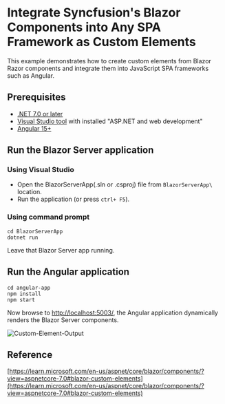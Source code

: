 # Integrate Syncfusion's Blazor Components into Any SPA Framework as Custom Elements

This example demonstrates how to create custom elements from Blazor Razor components and integrate them into JavaScript SPA frameworks such as Angular.

## Prerequisites

* [.NET 7.0 or later](https://dotnet.microsoft.com/en-us/download/dotnet)
* [Visual Studio tool](https://dotnet.microsoft.com/en-us/download/dotnet) with installed "ASP.NET and web development"
* [Angular 15+](https://angular.io/guide/setup-local)

## Run the Blazor Server application

### Using Visual Studio

* Open the BlazorServerApp(.sln or .csproj) file from `BlazorServerApp\` location.
* Run the application (or press `ctrl+ F5`).

### Using command prompt

```
cd BlazorServerApp
dotnet run
```

Leave that Blazor Server app running.

## Run the Angular application

```
cd angular-app
npm install
npm start
```

Now browse to [http://localhost:5003/](http://localhost:5003/), the Angular application dynamically renders the Blazor Server components.

![Custom-Element-Output](https://user-images.githubusercontent.com/36289974/214289911-72d0aed3-deea-442b-b75b-906049cb885b.gif)

## Reference

[https://learn.microsoft.com/en-us/aspnet/core/blazor/components/?view=aspnetcore-7.0#blazor-custom-elements](https://learn.microsoft.com/en-us/aspnet/core/blazor/components/?view=aspnetcore-7.0#blazor-custom-elements)

